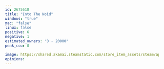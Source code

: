 ```yaml
---
id: 2675610
title: "Into The Noid"
windows: "true"
mac: "false"
linux: false
positive: 6
negative: 1
estimated_owners: "0 - 20000"
peak_ccu: 0

image: https://shared.akamai.steamstatic.com/store_item_assets/steam/apps/2675610/header.jpg?t=1704016333
opinions:
---
```

